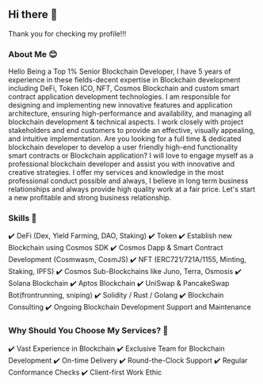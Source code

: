 ## Hi there 👋
Thank you for checking my profile!!!

### About Me 😊
Hello
Being a Top 1% Senior Blockchain Developer, I have 5 years of experience in these fields-decent expertise in Blockchain development including DeFi, Token ICO, NFT, Cosmos Blockchain and custom smart contract application development technologies.
I am responsible for designing and implementing new innovative features and application architecture, ensuring high-performance and availability, and managing all blockchain development & technical aspects.
I work closely with project stakeholders and end customers to provide an effective, visually appealing, and intuitive implementation.
Are you looking for a full time & dedicated blockchain developer to develop a user friendly high-end functionality smart contracts or Blockchain application?
I will love to engage myself as a professional blockchain developer and assist you with innovative and creative strategies.
I offer my services and knowledge in the most professional conduct possible and always, I believe in long term business relationships and always provide high quality work at a fair price.
Let's start a new profitable and strong business relationship.

### Skills 🔭
✔️ DeFi (Dex, Yield Farming, DAO, Staking)
✔️ Token
✔️ Establish new Blockchain using Cosmos SDK
✔️ Cosmos Dapp & Smart Contract Development (Cosmwasm, CosmJS)
✔️ NFT (ERC721/721A/1155, Minting, Staking, IPFS)
✔️ Cosmos Sub-Blockchains like Juno, Terra, Osmosis
✔️ Solana Blockchain
✔️ Aptos Blockchain
✔️ UniSwap & PancakeSwap Bot(frontrunning, sniping)
✔️ Solidity / Rust / Golang
✔️ Blockchain Consulting
✔️ Ongoing Blockchain Development Support and Maintenance

### Why Should You Choose My Services? 🔭
✔️ Vast Experience in Blockchain
✔️ Exclusive Team for Blockchain Development
✔️ On-time Delivery
✔️ Round-the-Clock Support
✔️ Regular Conformance Checks
✔️ Client-first Work Ethic
